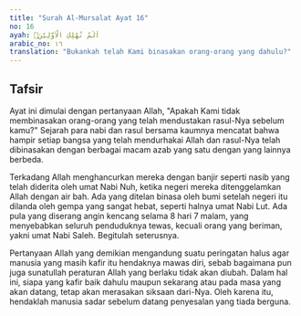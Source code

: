 ```yaml
---
title: "Surah Al-Mursalat Ayat 16"
no: 16
ayah: اَلَمْ نُهْلِكِ الْاَوَّلِيْنَۗ
arabic_no: ١٦
translation: "Bukankah telah Kami binasakan orang-orang yang dahulu?"
---
```


## Tafsir

Ayat ini dimulai dengan pertanyaan Allah, "Apakah Kami tidak membinasakan orang-orang yang telah mendustakan rasul-Nya sebelum kamu?" Sejarah para nabi dan rasul bersama kaumnya mencatat bahwa hampir setiap bangsa yang telah mendurhakai Allah dan rasul-Nya telah dibinasakan dengan berbagai macam azab yang satu dengan yang lainnya berbeda.

Terkadang Allah menghancurkan mereka dengan banjir seperti nasib yang telah diderita oleh umat Nabi Nuh, ketika negeri mereka ditenggelamkan Allah dengan air bah. Ada yang ditelan binasa oleh bumi setelah negeri itu dilanda oleh gempa yang sangat hebat, seperti halnya umat Nabi Lut. Ada pula yang diserang angin kencang selama 8 hari 7 malam, yang menyebabkan seluruh penduduknya tewas, kecuali orang yang beriman, yakni umat Nabi Saleh. Begitulah seterusnya.

Pertanyaan Allah yang demikian mengandung suatu peringatan halus agar manusia yang masih kafir itu hendaknya mawas diri, sebab bagaimana pun juga sunatullah peraturan Allah yang berlaku tidak akan diubah. Dalam hal ini, siapa yang kafir baik dahulu maupun sekarang atau pada masa yang akan datang, tetap akan merasakan siksaan dari-Nya. Oleh karena itu, hendaklah manusia sadar sebelum datang penyesalan yang tiada berguna.